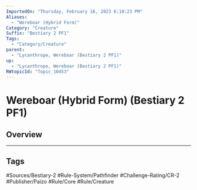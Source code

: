 ```yaml
---
ImportedOn: "Thursday, February 16, 2023 6:10:23 PM"
Aliases:
  - "Wereboar (Hybrid Form)"
Category: "Creature"
Suffix: "Bestiary 2 PF1"
Tags:
  - "Category/Creature"
parent:
  - "Lycanthrope, Wereboar (Bestiary 2 PF1)"
up:
  - "Lycanthrope, Wereboar (Bestiary 2 PF1)"
RWtopicId: "Topic_10453"
---
```

# Wereboar (Hybrid Form) (Bestiary 2 PF1)
## Overview

---
## Tags
#Sources/Bestiary-2 #Rule-System/Pathfinder #Challenge-Rating/CR-2 #Publisher/Paizo #Rule/Core #Rule/Creature

